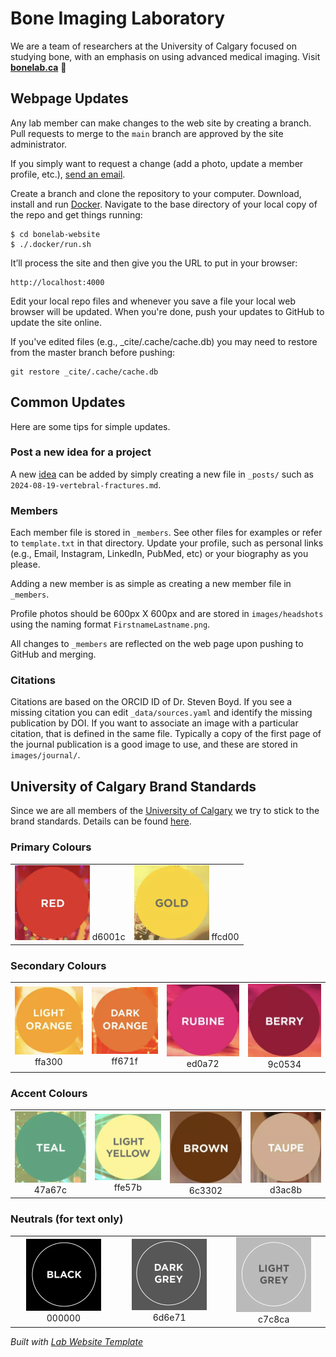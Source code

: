 
# Bone Imaging Laboratory
We are a team of researchers at the University of Calgary focused on studying bone, with an emphasis 
on using advanced medical imaging. Visit **[bonelab.ca](https://bonelab.ca)** 🚀

## Webpage Updates
Any lab member can make changes to the web site by creating a branch. Pull requests to merge to the 
`main` branch are approved by the site administrator.

If you simply want to request a change (add a photo, update a member profile, etc.), [send an email](mailto:bonelab@ucalgary.ca).

Create a branch and clone the repository to your computer. Download, install and run [Docker](https://www.docker.com). 
Navigate to the base directory of your local copy of the repo and get things running:
```
$ cd bonelab-website
$ ./.docker/run.sh
```
It’ll process the site and then give you the URL to put in your browser:
```
http://localhost:4000
```
Edit your local repo files and whenever you save a file your local web browser will be updated. When you're done, push your updates to GitHub to update the site online.

If you've edited files (e.g., _cite/.cache/cache.db) you may need to restore from the master branch before pushing: 
```
git restore _cite/.cache/cache.db
```
## Common Updates
Here are some tips for simple updates.

### Post a new idea for a project
A new [idea]("ideas") can be added by simply creating a new file in `_posts/` such as `2024-08-19-vertebral-fractures.md`.

### Members
Each member file is stored in `_members`. See other files for examples or refer to `template.txt` in that 
directory. Update your profile, such as personal links (e.g., Email, Instagram, LinkedIn, PubMed, etc) or your biography as you please.

Adding a new member is as simple as creating a new member file in `_members`. 

Profile photos should be 600px X 600px and are stored in `images/headshots` using the naming format `FirstnameLastname.png`.

All changes to `_members` are reflected on the web page upon pushing to GitHub and merging.

### Citations
Citations are based on the ORCID ID of Dr. Steven Boyd. If you see a missing citation you can edit `_data/sources.yaml` and identify
the missing publication by DOI. If you want to associate an image with a particular citation, that is defined in the same file. 
Typically a copy of the first page of the journal publication is a good image to use, and these are stored in `images/journal/`.

## University of Calgary Brand Standards
Since we are all members of the [University of Calgary](https://www.ucalgary.ca) we try to stick to the brand standards. Details
can be found [here](https://www.ucalgary.ca/brand/standards-and-guidelines/colours).

### Primary Colours
| | |
|:-------------------------:|:-------------------------:|
|<img width="120" alt="Red: d6001c" src="/images/brandstandard/BrandStandardRed.png">  d6001c|<img width="120" alt="Gold: ffcd00" src="/images/brandstandard/BrandStandardGold.png">  ffcd00|

### Secondary Colours
| | | | |
|:-------------------------:|:-------------------------:|:-------------------------:|:-------------------------:|
|<img width="120" alt="Light orange: ffa300" src="/images/brandstandard/BrandStandardLightOrange.png">  ffa300|<img width="120" alt="Dark orange: ff671f" src="/images/brandstandard/BrandStandardDarkOrange.png">  ff671f|<img width="120" alt="Rubine Red C: ed0a72" src="/images/brandstandard/BrandStandardRubine.png">  ed0a72|<img width="120" alt="1945 C (Berry): 9c0534" src="/images/brandstandard/BrandStandardBerry.png">  9c0534|

### Accent Colours
| | | | |
|:-------------------------:|:-------------------------:|:-------------------------:|:-------------------------:|
|<img width="120" alt="2400 C (Teal): 47a67c" src="/images/brandstandard/BrandStandardTeal.png">  47a67c|<img width="120" alt="100 C (Light Yellow): ffe57b" src="/images/brandstandard/BrandStandardLightYellow.png">  ffe57b| <img width="120" alt="7602 C (Brown): 6c3302" src="/images/brandstandard/BrandStandardBrown.png">  6c3302|<img width="120" alt="2311 C (Taupe): d3ac8b" src="/images/brandstandard/BrandStandardTaupe.png">  d3ac8b|

### Neutrals (for text only)
| | | | 
|:-------------------------:|:-------------------------:|:-------------------------:|
|<img width="120" alt="Black: 000000" src="/images/brandstandard/BrandStandardBlack.png">  000000|<img width="120" alt="Dark Grey: 6d6e71" src="/images/brandstandard/BrandStandardDarkGrey.png">  6d6e71| <img width="120" alt="Light Grey: c7c8ca" src="/images/brandstandard/BrandStandardLightGreg.png">  c7c8ca|


_Built with [Lab Website Template](https://greene-lab.gitbook.io/lab-website-template-docs)_
